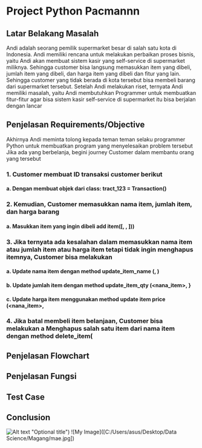 # Project Python Pacmannn
## Latar Belakang Masalah
Andi adalah seorang pemilik supermarket besar di salah satu kota di Indonesia. Andi memiliki rencana untuk melakukan perbaikan proses bisnis, yaitu Andi akan membuat sistem kasir yang self-service di supermarket miliknya. Sehingga customer bisa langsung memasukkan item yang dibeli, jumlah item yang dibeli, dan harga item yang dibeli dan fitur yang lain. Sehingga customer yang tidak berada di kota tersebut bisa membeli barang dari supermarket tersebut. Setelah Andi melakukan riset, ternyata Andi memiliki masalah, yaitu Andi membutuhkan Programmer untuk membuatkan fitur-fitur agar bisa sistem kasir self-service di supermarket itu bisa berjalan dengan lancar
## Penjelasan Requirements/Objective
Akhirnya Andi meminta tolong kepada teman teman selaku programmer Python untuk
membuatkan program yang menyelesaikan problem tersebut
Jika ada yang berbelanja, begini journey Customer dalam membantu orang yang
tersebut
### 1. Customer membuat ID transaksi customer berikut
#### a. Dengan membuat objek dari class: tract_123 = Transaction() 
### 2. Kemudian, Customer memasukkan nama item, jumlah item, dan harga barang
#### a. Masukkan item yang ingin dibeli add item([<nana iten>, <jumlah iten>, <harga per item>])) 
### 3. Jika ternyata ada kesalahan dalam memasukkan nama item atau jumlah item atau harga item tetapi tidak ingin menghapus itemnya, Customer bisa melakukan 
#### a. Update nama item dengan method update_item_name (<nana iten>, <update nama item>)
#### b. Update jumlah item dengan method update_item_qty (<nana_item>, <update jumlah item>}
#### c. Update harga item menggunakan method update item price (<nana_item>, <update harga item> 
### 4. Jika batal membeli item belanjaan, Customer bisa melakukan a Menghapus salah satu item dari nama item dengan method delete_item(<nama item>
## Penjelasan Flowchart
## Penjelasan Fungsi
## Test Case
## Conclusion
![Alt text](https://github.com/RiyZ411/Pacmannn/blob/main/48b125df-5b78-4102-b3b8-c691291c0267.jpg) "Optional title")
![My Image]([C:/Users/asus/Desktop/Data Science/Magang/mae.jpg])



